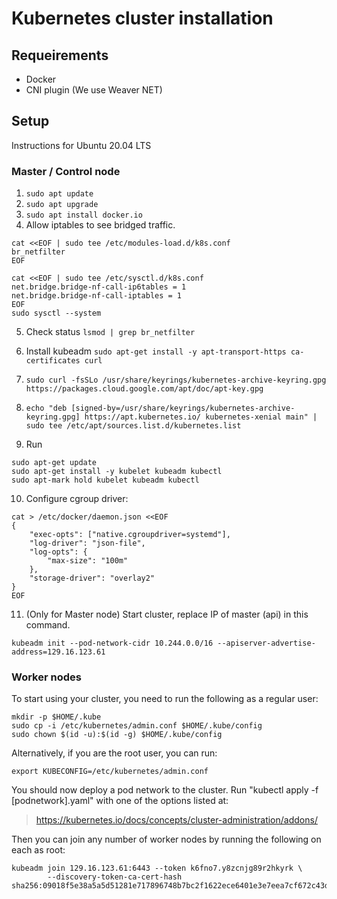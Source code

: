 # Kubernetes cluster installation

## Requeirements
* Docker
* CNI plugin (We use Weaver NET)

## Setup
Instructions for Ubuntu 20.04 LTS

### Master / Control node
1. `sudo apt update`
2. `sudo apt upgrade`
3. `sudo apt install docker.io`
4. Allow iptables to see bridged traffic.
```
cat <<EOF | sudo tee /etc/modules-load.d/k8s.conf
br_netfilter
EOF

cat <<EOF | sudo tee /etc/sysctl.d/k8s.conf
net.bridge.bridge-nf-call-ip6tables = 1
net.bridge.bridge-nf-call-iptables = 1
EOF
sudo sysctl --system
```

5. Check status `lsmod | grep br_netfilter`

6. Install kubeadm `sudo apt-get install -y apt-transport-https ca-certificates curl`
7. `sudo curl -fsSLo /usr/share/keyrings/kubernetes-archive-keyring.gpg https://packages.cloud.google.com/apt/doc/apt-key.gpg`
8. `echo "deb [signed-by=/usr/share/keyrings/kubernetes-archive-keyring.gpg] https://apt.kubernetes.io/ kubernetes-xenial main" | sudo tee /etc/apt/sources.list.d/kubernetes.list`

9. Run
```
sudo apt-get update
sudo apt-get install -y kubelet kubeadm kubectl
sudo apt-mark hold kubelet kubeadm kubectl
```

10. Configure cgroup driver:
```
cat > /etc/docker/daemon.json <<EOF
{
    "exec-opts": ["native.cgroupdriver=systemd"],
    "log-driver": "json-file",
    "log-opts": {
        "max-size": "100m"
    },
    "storage-driver": "overlay2"
}
EOF
```

11. (Only for Master node) Start cluster, replace IP of master (api) in this command.
```
kubeadm init --pod-network-cidr 10.244.0.0/16 --apiserver-advertise-address=129.16.123.61
```

### Worker nodes

To start using your cluster, you need to run the following as a regular user:
```
mkdir -p $HOME/.kube
sudo cp -i /etc/kubernetes/admin.conf $HOME/.kube/config
sudo chown $(id -u):$(id -g) $HOME/.kube/config
```
Alternatively, if you are the root user, you can run:

`export KUBECONFIG=/etc/kubernetes/admin.conf`

You should now deploy a pod network to the cluster.
Run "kubectl apply -f [podnetwork].yaml" with one of the options listed at:
  > https://kubernetes.io/docs/concepts/cluster-administration/addons/

Then you can join any number of worker nodes by running the following on each as root:
```
kubeadm join 129.16.123.61:6443 --token k6fno7.y8zcnjg89r2hkyrk \
        --discovery-token-ca-cert-hash sha256:09018f5e38a5a5d51281e717896748b7bc2f1622ece6401e3e7eea7cf672c43d
```